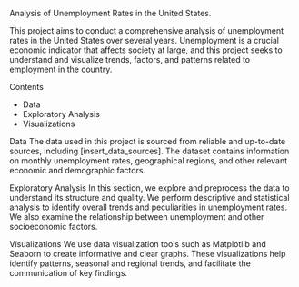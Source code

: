 Analysis of Unemployment Rates in the United States.

This project aims to conduct a comprehensive analysis of unemployment rates in the United States over several years. Unemployment is a crucial economic indicator that affects society at large, and this project seeks to understand and visualize trends, factors, and patterns related to employment in the country.

Contents
 * Data
 * Exploratory Analysis
 * Visualizations

Data
The data used in this project is sourced from reliable and up-to-date sources, including [insert_data_sources]. The dataset contains information on monthly unemployment rates, geographical regions, and other relevant economic and demographic factors.

Exploratory Analysis
In this section, we explore and preprocess the data to understand its structure and quality. We perform descriptive and statistical analysis to identify overall trends and peculiarities in unemployment rates. We also examine the relationship between unemployment and other socioeconomic factors.

Visualizations
We use data visualization tools such as Matplotlib and Seaborn to create informative and clear graphs. These visualizations help identify patterns, seasonal and regional trends, and facilitate the communication of key findings.
